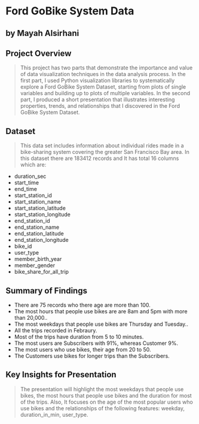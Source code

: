 # Ford GoBike System Data
## by Mayah Alsirhani


## Project Overview

>This project has two parts that demonstrate the importance and value of data visualization techniques in the data analysis process. In the first part, I used Python visualization libraries to systematically explore a Ford GoBike System Dataset, starting from plots of single variables and building up to plots of multiple variables. In the second part, I produced a short presentation that illustrates interesting properties, trends, and relationships that I discovered in the Ford GoBike System Dataset.


## Dataset

> This data set includes information about individual rides made in a bike-sharing system covering the greater San Francisco Bay area.
> In this dataset there are 183412 records and It has total 16 columns which are:
- duration_sec
- start_time
- end_time
- start_station_id
- start_station_name
- start_station_latitude
- start_station_longitude
- end_station_id
- end_station_name
- end_station_latitude
- end_station_longitude
- bike_id 
- user_type
- member_birth_year
- member_gender
- bike_share_for_all_trip



## Summary of Findings

- There are 75 records who there age are more than 100.
- The most hours that people use bikes are are 8am and 5pm with more than 20,000..
- The most weekdays that people use bikes are Thursday and Tuesday..
- All the trips recorded in Febraury.
- Most of the trips have duration from 5 to 10 minutes.
- The most users are Subscribers with 91%, whereas Customer 9%.
- The most users who use bikes, their age from 20 to 50.
- The Customers use bikes for longer trips than the Subscribers.



## Key Insights for Presentation

>The presentation will highlight the most weekdays that people use bikes, the most hours that people use bikes and the duration for most of the trips. Also, It focuses on the age of the most popular users who use bikes and the relationships of the following features: weekday, duration_in_min, user_type.
